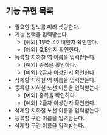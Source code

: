 ## 기능 구현 목록
*  필요한 정보를 미리 셋팅한다.
*  기능 선택을 입력받는다.
   * [예외] 1부터 4이내인지 확인한다.
   * [예외] Q,B인지 확인한다.
*  등록할 지하철 역 이름을 입력받는다.
    * [예외] 중복을 확인하다.
    * [예외] 2글자 이상인지 확인한다.
*  삭제할 지하철 역 이름을 입력받는다.
*  등록할 지하철 노선 이름을 입력받는다.
    * [예외] 중복을 확인하다.
    * [예외] 2글자 이상인지 확인한다.
*  삭제할 지하철 노선 이름을 입력받는다.
*  등록할 구간 이름을 입력받는다.
*  삭제할 구간 이름을 입력받는다.